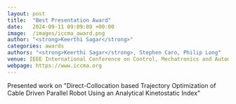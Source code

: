 ```yaml
---
layout: post
title:  "Best Presentation Award"
date:   2024-09-11 09:09:09 +00:00
image:  /images/iccma_award.png
author: "<strong>Keerthi Sagar</strong>"
categories: awards
authors: "<strong>Keerthi Sagar</strong>, Stephen Caro, Philip Long"
venue: IEEE International Conference on Control, Mechatronics and Automation (ICCMA, 2024), London, UK.
webpage: https://www.iccma.org
---
```


Presented work on "Direct-Collocation based Trajectory Optimization of Cable Driven Parallel Robot Using an Analytical Kinetostatic Index"  
